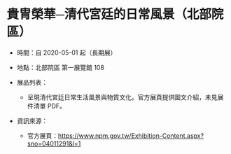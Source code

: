 # 貴冑榮華─清代宮廷的日常風景（北部院區）

- 時間：自 2020-05-01 起（長期展）
- 地點：北部院區 第一展覽館 108

- 展品列表：
  - 呈現清代宮廷日常生活風景與物質文化。官方展頁提供圖文介紹，未見展件清單 PDF。

- 資訊來源：
  - 官方展頁：https://www.npm.gov.tw/Exhibition-Content.aspx?sno=04011291&l=1
